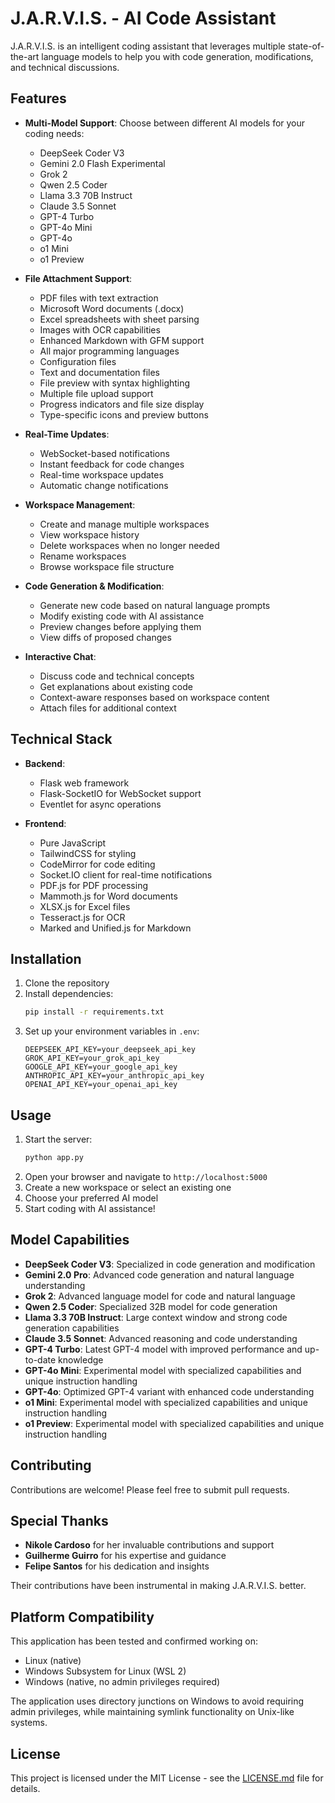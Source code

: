 # J.A.R.V.I.S. - AI Code Assistant

J.A.R.V.I.S. is an intelligent coding assistant that leverages multiple state-of-the-art language models to help you with code generation, modifications, and technical discussions.

## Features

- **Multi-Model Support**: Choose between different AI models for your coding needs:
  - DeepSeek Coder V3
  - Gemini 2.0 Flash Experimental
  - Grok 2
  - Qwen 2.5 Coder
  - Llama 3.3 70B Instruct
  - Claude 3.5 Sonnet
  - GPT-4 Turbo
  - GPT-4o Mini
  - GPT-4o
  - o1 Mini
  - o1 Preview

- **File Attachment Support**:
  - PDF files with text extraction
  - Microsoft Word documents (.docx)
  - Excel spreadsheets with sheet parsing
  - Images with OCR capabilities
  - Enhanced Markdown with GFM support
  - All major programming languages
  - Configuration files
  - Text and documentation files
  - File preview with syntax highlighting
  - Multiple file upload support
  - Progress indicators and file size display
  - Type-specific icons and preview buttons

- **Real-Time Updates**:
  - WebSocket-based notifications
  - Instant feedback for code changes
  - Real-time workspace updates
  - Automatic change notifications

- **Workspace Management**:
  - Create and manage multiple workspaces
  - View workspace history
  - Delete workspaces when no longer needed
  - Rename workspaces
  - Browse workspace file structure

- **Code Generation & Modification**:
  - Generate new code based on natural language prompts
  - Modify existing code with AI assistance
  - Preview changes before applying them
  - View diffs of proposed changes

- **Interactive Chat**:
  - Discuss code and technical concepts
  - Get explanations about existing code
  - Context-aware responses based on workspace content
  - Attach files for additional context

## Technical Stack

- **Backend**:
  - Flask web framework
  - Flask-SocketIO for WebSocket support
  - Eventlet for async operations

- **Frontend**:
  - Pure JavaScript
  - TailwindCSS for styling
  - CodeMirror for code editing
  - Socket.IO client for real-time notifications
  - PDF.js for PDF processing
  - Mammoth.js for Word documents
  - XLSX.js for Excel files
  - Tesseract.js for OCR
  - Marked and Unified.js for Markdown

## Installation

1. Clone the repository
2. Install dependencies:
   ```bash
   pip install -r requirements.txt
   ```
3. Set up your environment variables in `.env`:
   ```
   DEEPSEEK_API_KEY=your_deepseek_api_key
   GROK_API_KEY=your_grok_api_key
   GOOGLE_API_KEY=your_google_api_key
   ANTHROPIC_API_KEY=your_anthropic_api_key
   OPENAI_API_KEY=your_openai_api_key
   ```

## Usage

1. Start the server:
   ```bash
   python app.py
   ```
2. Open your browser and navigate to `http://localhost:5000`
3. Create a new workspace or select an existing one
4. Choose your preferred AI model
5. Start coding with AI assistance!

## Model Capabilities

- **DeepSeek Coder V3**: Specialized in code generation and modification
- **Gemini 2.0 Pro**: Advanced code generation and natural language understanding
- **Grok 2**: Advanced language model for code and natural language
- **Qwen 2.5 Coder**: Specialized 32B model for code generation
- **Llama 3.3 70B Instruct**: Large context window and strong code generation capabilities
- **Claude 3.5 Sonnet**: Advanced reasoning and code understanding
- **GPT-4 Turbo**: Latest GPT-4 model with improved performance and up-to-date knowledge
- **GPT-4o Mini**: Experimental model with specialized capabilities and unique instruction handling
- **GPT-4o**: Optimized GPT-4 variant with enhanced code understanding
- **o1 Mini**: Experimental model with specialized capabilities and unique instruction handling
- **o1 Preview**: Experimental model with specialized capabilities and unique instruction handling

## Contributing

Contributions are welcome! Please feel free to submit pull requests.

## Special Thanks

- **Nikole Cardoso** for her invaluable contributions and support
- **Guilherme Guirro** for his expertise and guidance
- **Felipe Santos** for his dedication and insights

Their contributions have been instrumental in making J.A.R.V.I.S. better.

## Platform Compatibility

This application has been tested and confirmed working on:
- Linux (native)
- Windows Subsystem for Linux (WSL 2)
- Windows (native, no admin privileges required)

The application uses directory junctions on Windows to avoid requiring admin privileges, while maintaining symlink functionality on Unix-like systems.

## License

This project is licensed under the MIT License - see the [LICENSE.md](LICENSE.md) file for details.